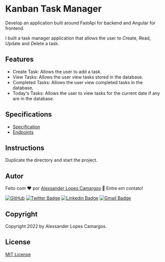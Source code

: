# Kanban Task Manager

Develop an application built around FastApi for backend and Angular for frontend.

I built a task manager application that allows the user to *C*reate, *R*ead, *U*pdate and *D*elete a task.

## Features

- Create Task: Allows the user to add a task.
- View Tasks: Allows the user view tasks stored in the database.
- Completed Tasks: Allows the user view completed tasks in the database.
- Today's Tasks: Allows the user to view tasks for the current date if any are in the database.

## Specifications

- [Specification](Specification.md)
- [Endpoints](API_Endpoints.md)

## Instructions

Duplicate the directory and start the project.

## Autor

Feito com :heart: por [Alexsander Lopes Camargos](https://github.com/alexcamargos) :wave: Entre em contato!

[![GitHub](https://img.shields.io/badge/-AlexCamargos-1ca0f1?style=flat-square&labelColor=1ca0f1&logo=github&logoColor=white&link=https://github.com/alexcamargos)](https://github.com/alexcamargos)
[![Twitter Badge](https://img.shields.io/badge/-@alcamargos-1ca0f1?style=flat-square&labelColor=1ca0f1&logo=twitter&logoColor=white&link=https://twitter.com/alcamargos)](https://twitter.com/alcamargos)
[![Linkedin Badge](https://img.shields.io/badge/-alexcamargos-1ca0f1?style=flat-square&logo=Linkedin&logoColor=white&link=https://www.linkedin.com/in/alexcamargos/)](https://www.linkedin.com/in/alexcamargos/)
[![Gmail Badge](https://img.shields.io/badge/-alcamargos@vivaldi.net-1ca0f1?style=flat-square&labelColor=1ca0f1&logo=Gmail&logoColor=white&link=mailto:alcamargos@vivaldi.net)](mailto:alcamargos@vivaldi.net)

## Copyright

Copyright 2022 by Alexsander Lopes Camargos.

## License

[MIT License](LICENSE)
